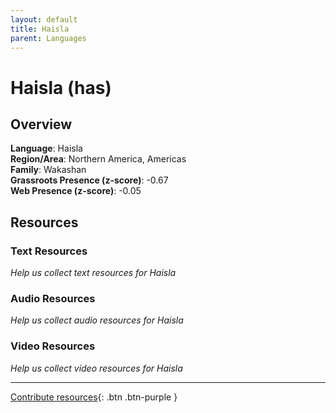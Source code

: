 ```yaml
---
layout: default
title: Haisla
parent: Languages
---
```


# Haisla (has)

## Overview

**Language**: Haisla  
**Region/Area**: Northern America, Americas  
**Family**: Wakashan  
**Grassroots Presence (z-score)**: -0.67  
**Web Presence (z-score)**: -0.05  

## Resources

### Text Resources
*Help us collect text resources for Haisla*

### Audio Resources
*Help us collect audio resources for Haisla*

### Video Resources
*Help us collect video resources for Haisla*

---

[Contribute resources](https://forms.office.com/e/1SfLJx3u1r){: .btn .btn-purple }
